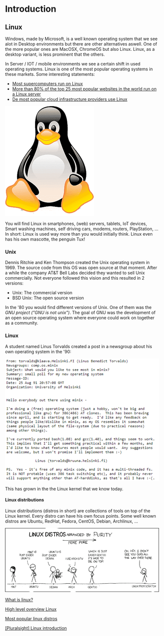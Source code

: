 # Introduction

## Linux
Windows, made by Microsoft, is a well known operating system that we see alot in Desktop environments but there are other alternatives aswell. One of the more popular ones are MacOSX, ChromeOS but also Linux. Linux, as a desktop variant, is less prominent that the others.

In Server / IOT / mobile environments we see a certain shift in used operating systems. Linux is one of the most popular operating systems in these markets. Some interesting statements:
* [Most supercomputers run on Linux](https://itsfoss.com/linux-runs-top-supercomputers/)
* [More than 80% of the top 25 most popular websites in the world run on a Linux server](https://www.alexa.com/topsites)
* [De most popular cloud infrastructure providers use Linux](https://www.linuxfoundation.org/blog/how-amazon-web-services-uses-linux-and-open-source/)

![tux right](../images/tux.png)

You will find Linux in smartphones, (web) servers, tablets, IoT devices, Smart washing machines, self driving cars, modems, routers, PlayStation, ... In short: Linux is used way more than you would initially think. Linux even has his own mascotte, the penguin Tux!

### Unix
Dennis Ritchie and Ken Thompson created the Unix operating system in 1969. The source code from this OS was open source at that moment. After a while the company AT&T Bell Labs decided they wanted to sell Unix commercially. Not everyone followed this vision and this resulted in 2 versions:
* Unix: The commercial version
* BSD Unix: The open source version

In the '80 you would find different versions of Unix. One of them was the _GNU project ("GNU is not unix")_. The goal of GNU was the development of an open source operating system where everyone could work on together as a community.

### Linux
A student named Linus Torvalds created a post in a newsgroup about his own operating system in the '90:

![linux](../images/01/linus.PNG)

This has grown in the the Linux kernel that we know today.

#### Linux distributions
Linux distributions (distros in short) are collections of tools on top of the Linux kernel. Every distro can have his own focus points. Some well known distros are Ubuntu, RedHat, Fedora, CentOS, Debian, Archlinux, ...

![distros](../images/01/distros.png)


<i class="fa-solid fa-film"></i>  [What is linux?](https://www.youtube.com/watch?v=zA3vmx0GaO8)

<i class="fa-solid fa-earth-europe"></i> [High level overview Linux](https://www.linux.com/what-is-linux/)

<i class="fa-solid fa-earth-europe"></i> [Most popular linux distros](https://distrowatch.com/dwres.php?resource=popularity)

<i class="fa-solid fa-film"></i> [[Pluralsight] Linux introduction](https://app.pluralsight.com/course-player?clipId=f23dd1fa-7766-49d0-9b6d-6530142b38c6)

